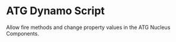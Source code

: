 ATG Dynamo Script
==============================

Allow fire methods and change property values in the ATG Nucleus Components.
